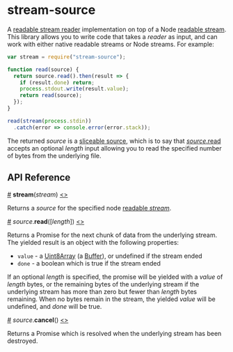 # stream-source

A [readable stream reader](https://streams.spec.whatwg.org/#readable-stream-reader) implementation on top of a Node [readable stream](https://nodejs.org/api/stream.html#stream_class_stream_readable). This library allows you to write code that takes a *reader* as input, and can work with either native readable streams or Node streams. For example:

```js
var stream = require("stream-source");

function read(source) {
  return source.read().then(result => {
    if (result.done) return;
    process.stdout.write(result.value);
    return read(source);
  });
}

read(stream(process.stdin))
  .catch(error => console.error(error.stack));
```

The returned *source* is a [sliceable source](https://github.com/mbostock/slice-source), which is to say that [*source*.read](#source_read) accepts an optional *length* input allowing you to read the specified number of bytes from the underlying file.

## API Reference

<a name="stream" href="#stream">#</a> <b>stream</b>(<i>stream</i>) [<>](https://github.com/mbostock/stream-source/blob/master/index.js#L1 "Source")

Returns a *source* for the specified node [readable *stream*](https://nodejs.org/api/stream.html#stream_class_stream_readable).

<a name="source_read" href="#source_read">#</a> <i>source</i>.<b>read</b>([<i>length</i>]) [<>](https://github.com/mbostock/stream-source/blob/master/read.js "Source")

Returns a Promise for the next chunk of data from the underlying stream. The yielded result is an object with the following properties:

* `value` - a [Uint8Array](https://developer.mozilla.org/en-US/docs/Web/JavaScript/Reference/Global_Objects/Uint8Array) (a [Buffer](https://nodejs.org/api/buffer.html)), or undefined if the stream ended
* `done` - a boolean which is true if the stream ended

If an optional *length* is specified, the promise will be yielded with a *value* of *length* bytes, or the remaining bytes of the underlying stream if the underlying stream has more than zero but fewer than *length* bytes remaining. When no bytes remain in the stream, the yielded *value* will be undefined, and *done* will be true.

<a name="source_cancel" href="#source_cancel">#</a> <i>source</i>.<b>cancel</b>() [<>](https://github.com/mbostock/stream-source/blob/master/cancel.js "Source")

Returns a Promise which is resolved when the underlying stream has been destroyed.
